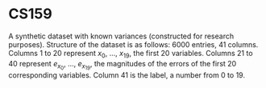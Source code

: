 
# CS159
A synthetic dataset with known variances (constructed for research purposes). Structure of the dataset is as follows: 6000 entries, 41 columns. Columns 1 to 20 represent $x_0$, ..., $x_{19}$, the first 20 variables. Columns 21 to 40 represent $e_{x_0}$, ..., $e_{x_{19}}$, the magnitudes of the errors of the first 20 corresponding variables. Column 41 is the label, a number from 0 to 19.
